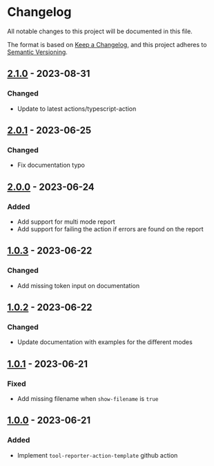 # Changelog

All notable changes to this project will be documented in this file.

The format is based on [Keep a Changelog](https://keepachangelog.com/en/1.0.0/),
and this project adheres to [Semantic Versioning](https://semver.org/spec/v2.0.0.html).

## [2.1.0] - 2023-08-31

### Changed

- Update to latest actions/typescript-action

## [2.0.1] - 2023-06-25

### Changed

- Fix documentation typo

## [2.0.0] - 2023-06-24

### Added

- Add support for multi mode report
- Add support for failing the action if errors are found on the report

## [1.0.3] - 2023-06-22

### Changed

- Add missing token input on documentation

## [1.0.2] - 2023-06-22

### Changed

- Update documentation with examples for the different modes

## [1.0.1] - 2023-06-21

### Fixed

- Add missing filename when `show-filename` is `true`

## [1.0.0] - 2023-06-21

### Added

- Implement `tool-reporter-action-template` github action

[Unreleased]: https://github.com/tvcsantos/tool-reporter-action-template/compare/v2.1.0...main
[2.1.0]: https://github.com/tvcsantos/tool-reporter-action-template/compare/v2.0.1...v2.1.0
[2.0.1]: https://github.com/tvcsantos/tool-reporter-action-template/compare/v2.0.0...v2.0.1
[2.0.0]: https://github.com/tvcsantos/tool-reporter-action-template/compare/v1.0.3...v2.0.0
[1.0.3]: https://github.com/tvcsantos/tool-reporter-action-template/compare/v1.0.2...v1.0.3
[1.0.2]: https://github.com/tvcsantos/tool-reporter-action-template/compare/v1.0.1...v1.0.2
[1.0.1]: https://github.com/tvcsantos/tool-reporter-action-template/compare/v1.0.0...v1.0.1
[1.0.0]: https://github.com/tvcsantos/tool-reporter-action-template/releases/tag/v1.0.0
